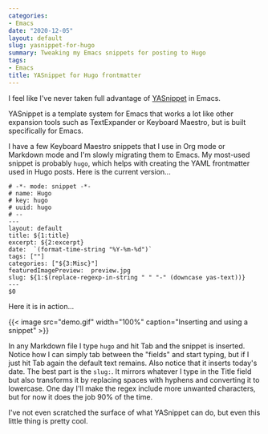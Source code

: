 ```yaml
---
categories:
- Emacs
date: "2020-12-05"
layout: default
slug: yasnippet-for-hugo
summary: Tweaking my Emacs snippets for posting to Hugo
tags:
- Emacs
title: YASnippet for Hugo frontmatter
---
```


I feel like I've never taken full advantage of [YASnippet](https://github.com/joaotavora/yasnippet) in Emacs.

YASnippet is a template system for Emacs that works a lot like other expansion tools such as TextExpander or Keyboard Maestro, but is built specifically for Emacs.

I have a few Keyboard Maestro snippets that I use in Org mode or Markdown mode and I'm slowly migrating them to Emacs. My most-used snippet is probably `hugo`, which helps with creating the YAML frontmatter used in Hugo posts. Here is the current version...

```
# -*- mode: snippet -*-
# name: Hugo
# key: hugo
# uuid: hugo
# --
---
layout: default
title: ${1:title}
excerpt: ${2:excerpt}
date:  `(format-time-string "%Y-%m-%d")`
tags: [""]
categories: ["${3:Misc}"]
featuredImagePreview:  preview.jpg
slug: ${1:$(replace-regexp-in-string " " "-" (downcase yas-text))}
---
$0
```

Here it is in action...


{{< image src="demo.gif" width="100%" caption="Inserting and using a snippet" >}}


In any Markdown file I type `hugo` and hit Tab and the snippet is inserted. Notice how I can simply tab between the "fields" and start typing, but if I just hit Tab again the default text remains. Also notice that it inserts today's date. The best part is the `slug:`. It mirrors whatever I type in the Title field but also transforms it by replacing spaces with hyphens and converting it to lowercase. One day I'll make the regex include more unwanted characters, but for now it does the job 90% of the time.

I've not even scratched the surface of what YASnippet can do, but even this little thing is pretty cool.
